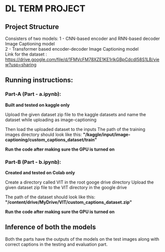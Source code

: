 # DL TERM PROJECT

## Project Structure
Consisters of two models:
1 - CNN-based encoder and RNN-based decoder Image Captioning model\
2 - Transformer based encoder-decoder Image Captioning model\
Link for the dataset : https://drive.google.com/file/d/1FMVcFM78XZE1KE1rIkGBpCdcdI58S1LB/view?usp=sharing

## Running instructions:

### Part-A (Part - a.ipynb):

**Built and tested on kaggle only**

Upload the given dataset zip file to the kaggle datasets and name the dataset while uploading as image-captioning

Then load the uploaded dataset to the inputs
The path of the training images directory should look like this:
    **"/kaggle/input/image-captioning/custom_captions_dataset/train"**

**Run the code after making sure the GPU is turned on**



### Part-B (Part - b.ipynb):

**Created and tested on Colab only**

Create a directory called VIT in the root googe drive directory
Upload the given dataset zip file to the VIT directory in the google drive

The path of the dataset should look like this:
    **"/content/drive/MyDrive/VIT/custom_captions_dataset.zip"**


**Run the code after making sure the GPU is turned on**



## Inference of both the models

Both the parts have the outputs of the models on the test images along with correct captions in the testing and evaluation part.
